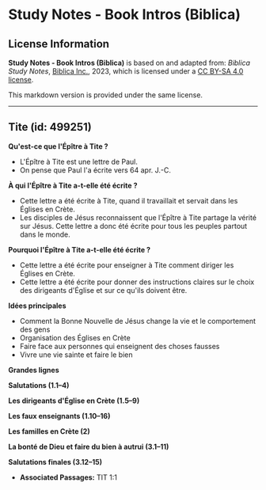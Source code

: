 # Study Notes - Book Intros (Biblica)

## License Information

**Study Notes - Book Intros (Biblica)** is based on and adapted from: _Biblica Study Notes_, [Biblica Inc.](https://www.biblica.com/), 2023, which is licensed under a [CC BY-SA 4.0 license](https://creativecommons.org/licenses/by-sa/4.0/legalcode.en).

This markdown version is provided under the same license.



--------------------------------

## Tite (id: 499251)

**Qu'est\-ce que l'Épître à Tite ?**

* L'Épître à Tite est une lettre de Paul.
* On pense que Paul l'a écrite vers 64 apr. J.\-C.

**À qui l'Épître à Tite a\-t\-elle été écrite ?**

* Cette lettre a été écrite à Tite, quand il travaillait et servait dans les Églises en Crète.
* Les disciples de Jésus reconnaissent que l'Épître à Tite partage la vérité sur Jésus. Cette lettre a donc été écrite pour tous les peuples partout dans le monde.

**Pourquoi l'Épître à Tite a\-t\-elle été écrite ?**

* Cette lettre a été écrite pour enseigner à Tite comment diriger les Églises en Crète.
* Cette lettre a été écrite pour donner des instructions claires sur le choix des dirigeants d'Église et sur ce qu'ils doivent être.

**Idées principales**

* Comment la Bonne Nouvelle de Jésus change la vie et le comportement des gens
* Organisation des Églises en Crète
* Faire face aux personnes qui enseignent des choses fausses
* Vivre une vie sainte et faire le bien

**Grandes lignes**

**Salutations (1\.1–4\)**

**Les dirigeants d'Église en Crète (1\.5–9\)**

**Les faux enseignants (1\.10–16\)**

**Les familles en Crète (2\)**

**La bonté de Dieu et faire du bien à autrui (3\.1–11\)**

**Salutations finales (3\.12–15\)**

* **Associated Passages:** TIT 1:1

